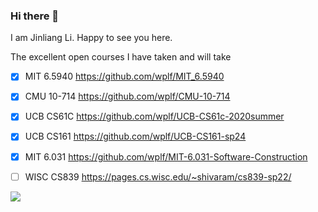 ### Hi there 👋
I am Jinliang Li. Happy to see you here.

The excellent open courses I have taken and will take

- [x] MIT 6.5940 https://github.com/wplf/MIT_6.5940
- [x] CMU 10-714 https://github.com/wplf/CMU-10-714
- [x] UCB CS61C https://github.com/wplf/UCB-CS61c-2020summer
- [x] UCB CS161 https://github.com/wplf/UCB-CS161-sp24
- [x] MIT 6.031 https://github.com/wplf/MIT-6.031-Software-Construction
- [ ] WISC CS839 https://pages.cs.wisc.edu/~shivaram/cs839-sp22/


<a href=" ">
  <img src="https://github-readme-stats.vercel.app/api?username=wplf&show_icons=true&theme=tokyonight" />
</a >
<!-- <a href=" ">
 <img src="https://github-readme-stats.vercel.app/api/top-langs/?username=wplf" />
</a > -->

<!--
**wplf/wplf** is a ✨ _special_ ✨ repository because its `README.md` (this file) appears on your GitHub profile.
Here are some ideas to get you started:
-->
